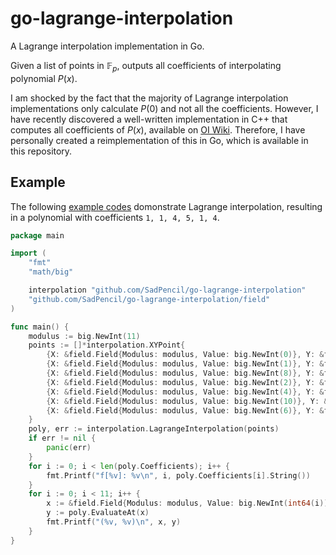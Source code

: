 # go-lagrange-interpolation

A Lagrange interpolation implementation in Go. 

Given a list of points in $\mathbb{F}_p$, outputs all coefficients of interpolating polynomial $P(x)$.

I am shocked by the fact that the majority of Lagrange interpolation implementations only calculate $P(0)$ and not all the coefficients. However, I have recently discovered a well-written implementation in C++ that computes all coefficients of $P(x)$, available on [OI Wiki](https://oi-wiki.org/math/numerical/lagrange/). Therefore, I have personally created a reimplementation of this in Go, which is available in this repository.

## Example

The following [example codes](example/example.go) domonstrate Lagrange interpolation, resulting in a polynomial with coefficients `1, 1, 4, 5, 1, 4`.

```go
package main

import (
	"fmt"
	"math/big"

	interpolation "github.com/SadPencil/go-lagrange-interpolation"
	"github.com/SadPencil/go-lagrange-interpolation/field"
)

func main() {
	modulus := big.NewInt(11)
	points := []*interpolation.XYPoint{
		{X: &field.Field{Modulus: modulus, Value: big.NewInt(0)}, Y: &field.Field{Modulus: modulus, Value: big.NewInt(1)}},
		{X: &field.Field{Modulus: modulus, Value: big.NewInt(1)}, Y: &field.Field{Modulus: modulus, Value: big.NewInt(5)}},
		{X: &field.Field{Modulus: modulus, Value: big.NewInt(8)}, Y: &field.Field{Modulus: modulus, Value: big.NewInt(9)}},
		{X: &field.Field{Modulus: modulus, Value: big.NewInt(2)}, Y: &field.Field{Modulus: modulus, Value: big.NewInt(5)}},
		{X: &field.Field{Modulus: modulus, Value: big.NewInt(4)}, Y: &field.Field{Modulus: modulus, Value: big.NewInt(0)}},
		{X: &field.Field{Modulus: modulus, Value: big.NewInt(10)}, Y: &field.Field{Modulus: modulus, Value: big.NewInt(7)}},
		{X: &field.Field{Modulus: modulus, Value: big.NewInt(6)}, Y: &field.Field{Modulus: modulus, Value: big.NewInt(4)}},
	}
	poly, err := interpolation.LagrangeInterpolation(points)
	if err != nil {
		panic(err)
	}
	for i := 0; i < len(poly.Coefficients); i++ {
		fmt.Printf("f[%v]: %v\n", i, poly.Coefficients[i].String())
	}
	for i := 0; i < 11; i++ {
		x := &field.Field{Modulus: modulus, Value: big.NewInt(int64(i))}
		y := poly.EvaluateAt(x)
		fmt.Printf("(%v, %v)\n", x, y)
	}
}
```
